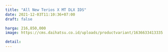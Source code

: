 ```yaml
---
title: "All New Terios X MT DLX IDS"
date: 2021-12-03T11:10:36+07:00
draft: false

harga: 216,850,000
image: https://cms.daihatsu.co.id/uploads/productvariant/1636633413335.png

detail: 
---
```


